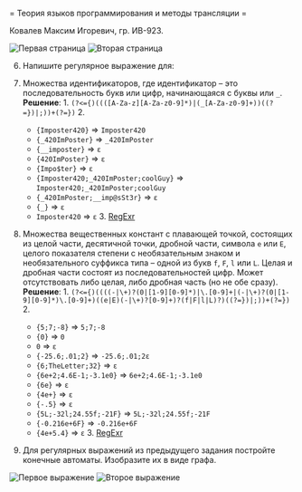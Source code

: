 = Теория языков программирования и методы трансляции =

Ковалев Максим Игоревич, гр. ИВ-923.

![Первая страница](./static/lab-01-1.svg)
![Вторая страница](./static/lab-01-2.svg)

6. Напишите регулярное выражение для:
  1. Множества идентификаторов, где идентификатор – это последовательность букв или цифр, начинающаяся с буквы или `_`.  
    **Решение**:
    1. `(?<={)((([A-Za-z][A-Za-z0-9]*)|(_[A-Za-z0-9]+))((?=})|;))+(?=})`
    2. 
      * `{Imposter420}` ⇒ `Imposter420`
      * `{_420ImPoster}` ⇒ `_420ImPoster`
      * `{__imposter}` ⇒ `ε`
      * `{420ImPoster}` ⇒ `ε`
      * `{Impo$ter}` ⇒ `ε`
      * `{Imposter420;_420ImPoster;coolGuy}` ⇒ `Imposter420;_420ImPoster;coolGuy`
      * `{_420ImPoster;__imp@sSt3r}` ⇒ `ε`
      * `{_}` ⇒ `ε`
      * `Imposter420` ⇒ `ε`
    3. [RegExr](https://regexr.com/6guc4)
  2. Множества вещественных констант с плавающей точкой, состоящих из целой части, десятичной точки, дробной части, символа `е` или `Е`, целого показателя степени с необязательным знаком и необязательного суффикса типа – одной из букв `f`, `F`, `l` или `L`. Целая и дробная части состоят из последовательностей цифр. Может отсутствовать либо целая, либо дробная часть (но не обе сразу).  
    **Решение**:
    1. `(?<={)((((-|\+)?(0|[1-9][0-9]*)|\.[0-9]+|(-|\+)?(0|[1-9][0-9]*)\.[0-9]+)((e|E)(-|\+)?[0-9]+)?(f|F|l|L)?)((?=})|;))+(?=})`
    2. 
      * `{5;7;-8}` ⇒ `5;7;-8`
      * `{0}` ⇒ `0`
      * `0` ⇒ `ε`
      * `{-25.6;.01;2}` ⇒ `-25.6;.01;2ε`
      * `{6;TheLetter;32}` ⇒ `ε`
      * `{6e+2;4.6E-1;-3.1e0}` ⇒ `6e+2;4.6E-1;-3.1e0`
      * `{6e}` ⇒ `ε`
      * `{4e+}` ⇒ `ε`
      * `{-.5}` ⇒ `ε`
      * `{5L;-32l;24.55f;-21F}` ⇒ `5L;-32l;24.55f;-21F`
      * `{-0.216e+6F}` ⇒ `-0.216e+6F`
      * `{4e+5.4}` ⇒ `ε`
    3. [RegExr](https://regexr.com/6gudb)

7. Для регулярных выражений из предыдущего задания постройте конечные автоматы. Изобразите их в виде графа.

![Первое выражение](./static/lab01_task7_1.svg)
![Второе выражение](./static/lab01_task7_2.svg)